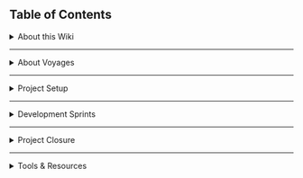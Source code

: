 ## Table of Contents
<details>
  <summary>About this Wiki</summary>

[Home][home]<br>
[How to Contribute - _TBD_][home-contribute]
</details>
<hr/>

<details>
  <summary>About Voyages</summary>

[About Voyages][voyage-about] <br>
[Voyage Roadmap][voyage-roadmap] <br>
[Voyage Support][voyage-support]
</details>

<hr/>
 
<details>
  <summary>Project Setup</summary>

[Understanding Your Obligations][projsetup-obligations]<br>
[Establishing the Team][projsetup-establishteam]<br>
[Setting Up Your Git Workflow][projsetup-gitworkflow]<br>
[Defining Your Project][projsetup-defineproj]
</details>
<hr/>

<details>
  <summary>Development Sprints</summary>

[Creating a Readme][sprints-readme]<br>
[Tracking Issues][sprints-trackissues]
</details>
<hr/>

<details>
  <summary>Project Closure</summary>

_TBD_<br>
</details>
<hr/>

<details>
  <summary>Tools & Resources</summary>

[FAQ][resources-faq]<br>
[Glossary][resources-glossary]
</details>


[home]: https://github.com/Chingu-cohorts/voyage-wiki/wiki
[home-contribute]:https://github.com/Chingu-cohorts/voyage-wiki/wiki/Home-Contributing

[voyage-about]: https://github.com/Chingu-cohorts/voyage-wiki/wiki/Voyage-About
[voyage-roadmap]: https://github.com/Chingu-cohorts/voyage-wiki/wiki/Voyage-Roadmap
[voyage-support]: https://github.com/Chingu-cohorts/voyage-wiki/wiki/Voyage-Support

[projsetup-obligations]: https://github.com/Chingu-cohorts/voyage-wiki/wiki/ProjSetup-Your-Obligations
[projsetup-establishteam]: https://github.com/Chingu-cohorts/voyage-wiki/wiki/ProjSetup-Establishing-the-Team
[projsetup-gitworkflow]: https://github.com/Chingu-cohorts/voyage-wiki/wiki/ProjSetup-Git-Workflow
[projsetup-defineproj]: https://github.com/Chingu-cohorts/voyage-wiki/wiki/ProjSetup-Project-Definition

[sprints-readme]: https://github.com/Chingu-cohorts/voyage-wiki/wiki/Sprints-Project-Readme
[sprints-trackissues]: https://github.com/Chingu-cohorts/voyage-wiki/wiki/Sprints-Issue-Tracking

[resources-faq]: https://github.com/Chingu-cohorts/voyage-wiki/wiki/Resources-FAQ
[resources-glossary]: https://github.com/Chingu-cohorts/voyage-wiki/wiki/Resources-Glossary